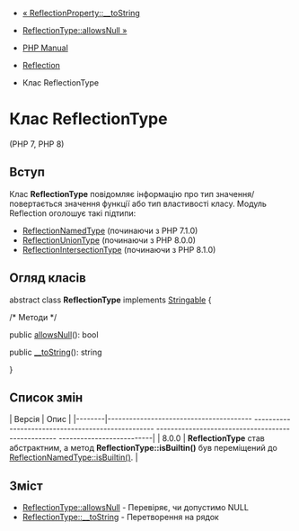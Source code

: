 - [« ReflectionProperty::\_\_toString](reflectionproperty.tostring.md)
- [ReflectionType::allowsNull »](reflectiontype.allowsnull.md)

- [PHP Manual](index.md)
- [Reflection](book.reflection.md)
- Клас ReflectionType

# Клас ReflectionType

(PHP 7, PHP 8)

## Вступ

Клас **ReflectionType** повідомляє інформацію про тип
значення/повертається значення функції або тип властивості класу.
Модуль Reflection оголошує такі підтипи:

- [ReflectionNamedType](class.reflectionnamedtype.md) (починаючи з PHP
7.1.0)
- [ReflectionUnionType](class.reflectionuniontype.md) (починаючи з PHP
8.0.0)
- [ReflectionIntersectionType](class.reflectionintersectiontype.md)
(починаючи з PHP 8.1.0)

## Огляд класів

abstract class **ReflectionType** implements
[Stringable](class.stringable.md) {

/\* Методи \*/

public [allowsNull](reflectiontype.allowsnull.md)(): bool

public [\_\_toString](reflectiontype.tostring.md)(): string

}

## Список змін

| Версія | Опис |
|--------|---------------------------------------- -------------------------------------------------- -------------------------------------------------- --------------------------|
| 8.0.0 | **ReflectionType** став абстрактним, а метод **ReflectionType::isBuiltin()** був переміщений до [ReflectionNamedType::isBuiltin()](reflectionnamedtype.isbuiltin.md). |

## Зміст

- [ReflectionType::allowsNull](reflectiontype.allowsnull.md) -
Перевіряє, чи допустимо NULL
- [ReflectionType::\_\_toString](reflectiontype.tostring.md) -
Перетворення на рядок
